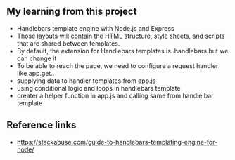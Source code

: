## My learning from this project

* Handlebars template engine with Node.js and Express
* Those layouts will contain the HTML structure, style sheets, and 
  scripts that are shared between templates.
* By default, the extension for Handlebars templates is .handlebars
  but we can change it
* To be able to reach the page, we need to configure a request handler
  like app.get..
* supplying data to handler templates from app.js
* using conditional logic and loops in handlebars template
* creater a helper function in app.js and calling same from handle bar
  template

## Reference links

* https://stackabuse.com/guide-to-handlebars-templating-engine-for-node/